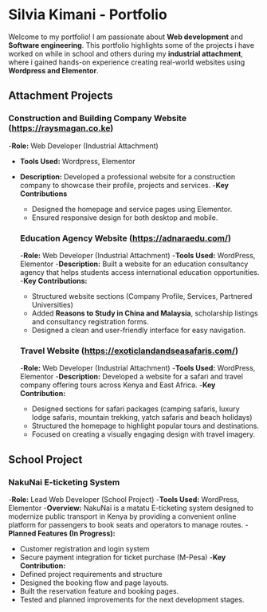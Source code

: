 # Silvia Kimani - Portfolio
Welcome to my portfolio! I am passionate about **Web development** and **Software engineering**.
This portfolio highlights some of the projects i have worked on while in school and others during my **industrial attachment**, where i gained hands-on experience creating real-world websites using **Wordpress and Elementor**.

## Attachment Projects
### Construction and Building Company Website (https://raysmagan.co.ke)
-**Role:** Web Developer (Industrial Attachment)
- **Tools Used:** Wordpress, Elementor
- **Description:** Developed a professional website for a construction company to showcase their profile, projects and services.
-**Key Contributions**
  - Designed the homepage and service pages using Elementor.
  - Ensured responsive design for both desktop and mobile.
  

  ### Education Agency Website (https://adnaraedu.com/)
  -**Role:** Web Developer (Industrial Attachment)
  -**Tools Used:** WordPress, Elementor
  -**Description:** Built a website for an education consultancy agency that helps students access international education opportunities.
  -**Key Contributions:**
    - Structured website sections (Company Profile, Services, Partnered Universities)
    - Added **Reasons to Study in China and Malaysia**, scholarship listings and consultancy registration forms.
    - Designed a clean and user-friendly interface for easy navigation.

  ### Travel Website (https://exoticlandandseasafaris.com/)
  -**Role:** Web Developer (Industrial Attachment)
  -**Tools Used:** WordPress, Elementor
  -**Description:** Developed a website for a safari and travel company offering tours across Kenya and East Africa.
  -**Key Contribution:**
    - Designed sections for safari packages (camping safaris, luxury lodge safaris, mountain trekking, yatch safaris and beach holidays)
    - Structured the homepage to highlight popular tours and destinations.
    - Focused on creating a visually engaging design with travel imagery.

 ## School Project
 ### NakuNai E-ticketing System
 -**Role:** Lead Web Developer (School Project)
 -**Tools Used:** WordPress, Elementor
 -**Overview:** NakuNai is a matatu E-ticketing system designed to modernize public transport in Kenya by providing a convenient online platform for passengers to book seats and operators to manage routes.
-**Planned Features (In Progress):**
  - Customer registration and login system
  - Secure payment integration for ticket purchase (M-Pesa)
-**Key Contribution:**
  - Defined project requirements and structure
  - Designed the booking flow and page layouts.
  - Built the reservation feature and booking pages.
  - Tested and planned improvements for the next development stages.
 
  
